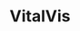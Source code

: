 ---
hackday: 04-london
links:
  presentation: http://www.slideshare.net/wai2k/vitalvis-presentation-nhs-hackday-4-london-edition
  code: 
    - https://github.com/martinspeleo/graphgrid
summary: Reimagining the observation chart for the smartphone-sized screen
team:
- '@wai2k'
- '@Londonlime'
- Martin Green
- Alan Beebe
- '@chriscpritchard'
- Amanda Salter
- Nick Flynn
- '@ianmcnicoll'
title: VitalVis
---